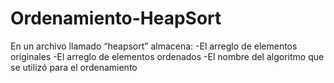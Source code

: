 # Ordenamiento-HeapSort
En un archivo llamado “heapsort” almacena:
-El arreglo de elementos originales
-El arreglo de elementos ordenados
-El nombre del algoritmo que se utilizó para el ordenamiento

